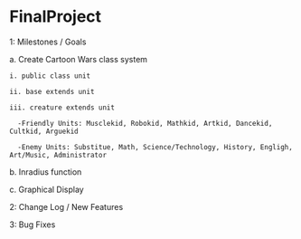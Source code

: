 FinalProject
================

1: Milestones / Goals

  a. Create Cartoon Wars class system
  
    i. public class unit
    
    ii. base extends unit
    
    iii. creature extends unit
    
      -Friendly Units: Musclekid, Robokid, Mathkid, Artkid, Dancekid, Cultkid, Arguekid
      
      -Enemy Units: Substitue, Math, Science/Technology, History, Engligh, Art/Music, Administrator
      
  b. Inradius function
  
  c. Graphical Display

2: Change Log / New Features

3: Bug Fixes

